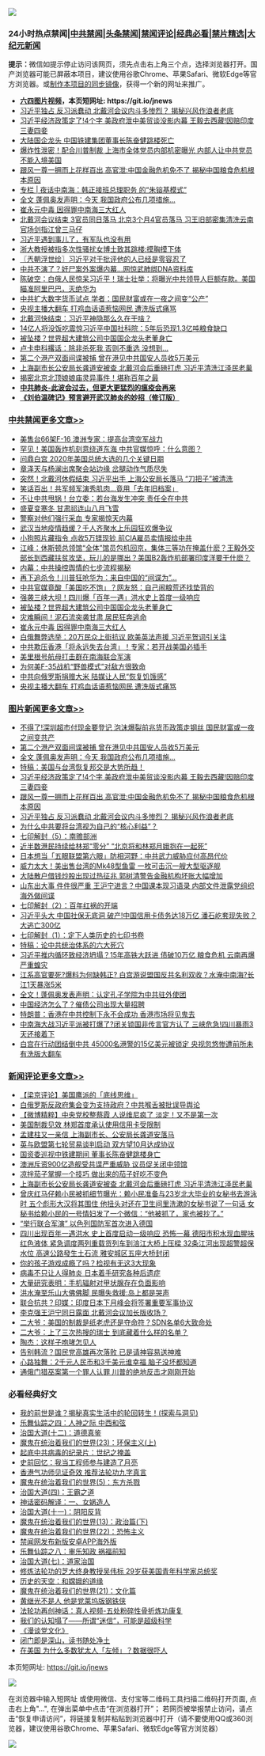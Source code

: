 ![](https://raw.githubusercontent.com/fqnews/bnews/master/64photo/fqnews-qr.jpg)

<div id="tt">
<h3>24小时热点禁闻|<a href="#%E4%B8%AD%E5%85%B1%E7%A6%81%E9%97%BB%E6%9B%B4%E5%A4%9A%E6%96%87%E7%AB%A0">中共禁闻</a>|<a href="#%E5%9B%BE%E7%89%87%E6%96%B0%E9%97%BB%E6%9B%B4%E5%A4%9A%E6%96%87%E7%AB%A0">头条禁闻</a>|<a href="#%E6%96%B0%E9%97%BB%E8%AF%84%E8%AE%BA%E6%9B%B4%E5%A4%9A%E6%96%87%E7%AB%A0">禁闻评论|<a href="#%E5%BF%85%E7%9C%8B%E7%BB%8F%E5%85%B8%E5%A5%BD%E6%96%87">经典必看|<a href="/video.md#%E7%A6%81%E7%89%87%E7%B2%BE%E9%80%89">禁片精选</a>|<a href="https://github.com/fqnews/djy/blob/master/gb/nf1351518.md#1">大纪元新闻</a></h3>
<div><b>提示：</b>微信如提示停止访问该网页，须先点击右上角三个点，选择浏览器打开。国产浏览器可能已屏蔽本项目，建议使用谷歌Chrome、苹果Safari、微软Edge等官方浏览器。或<a href="https://github.com/fqnews/bnews/blob/master/%E5%88%B6%E4%BD%9Cgit%E7%A6%81%E9%97%BB%E9%95%9C%E5%83%8F.md">制作本项目的同步镜像</a>，获得一个新的网址来推广。</div>
<ul>
<li><b><a href="http://d1.bdrive.tk/64.mp4" target="_blank">六四图片视频</a>，本页短网址: https://git.io/jnews</b></li>
<li><a href="/topimagenews/20200817/1381596.md">习近平独占 反习派蠢动 北戴河会议内斗多惨烈？ 揭秘兴风作浪者老底</a></li>
<li><a href="/topimagenews/20200817/1381657.md">习近平经济政策定了!4个字 美政府泄中美贸谈没影内幕 王毅去西藏!因赔印度三妻四妾</a></li>
<li><a href="/finance/20200818/1381734.md">大陆国企龙头 中国铁建集团董事长陈奋健跳楼死亡</a></li>
<li><a href="/cnnews/20200818/1381774.md">爆炸性泄密！配合川普制裁 上海市全体党员内部机密曝光 内部人让中共党员不能入境美国</a></li>
<li><a href="/topimagenews/20200817/1381618.md">跟风一尊一拥而上花样百出 高官泄:中国金融危机免不了 揭秘中国粮食危机根本原因</a></li>
<li><a href="/cbnews/20200818/1381707.md">专栏 | 夜话中南海：韩正接班总理职务 的“朱镕基模式”</a></li>
<li><a href="/topimagenews/20200818/1381813.md">全文 蓬佩奥发声明：今天 我国政府公布几项措施…</a></li>
<li><a href="/cbnews/20200818/1381910.md">崔永元中毒 因得罪中南海三大红人</a></li>
<li><a href="/comments/20200818/1381746.md">北戴河会议结束 3官员同日落马 北京3个月4官员落马 习王旧部密集清洗云南官场剑指江曾三马仔</a></li>
<li><a href="/bannedvideo/20200818/1381808.md">习近平遇到事儿了，有军队也没有用</a></li>
<li><a href="/baitai/20200817/1381592.md">浙大教授被指多次性骚扰女博士致其跳楼:摸胸摸下体</a></li>
<li><a href="/ssgc/20200818/1381714.md">〖兲朝浮世绘〗习近平对于批评他的人已经是零容忍了</a></li>
<li><a href="/cbnews/20200818/1381819.md">中共不演了？奸尸案外案爆内幕…网惊武肺绑DNA资料库</a></li>
<li><a href="/bannedvideo/20200818/1381729.md">陈破空：白俄人民惊呆习近平！瑞士壮举：将曝光中共领导人巨额存款。美国瞄准阿里巴巴，灭绝华为</a></li>
<li><a href="/comments/20200818/1381753.md">中共扩大数字货币试点 学者：国民财富或在一夜之间变“公产”</a></li>
<li><a href="/cbnews/20200818/1381825.md">央视主播大翻车 打鸡血话语惹恼网民 遭洗版式痛骂</a></li>
<li><a href="/headline/20200818/1381678.md">北戴河快结束：习近平神隐那么久在干啥？</a></li>
<li><a href="/cbnews/20200818/1381824.md">14亿人将没饭吃震惊习近平中国社科院：5年后恐现1.3亿吨粮食缺口</a></li>
<li><a href="/cbnews/20200818/1381912.md">被坠楼？世界超大建筑公司中国国企龙头老董身亡</a></li>
<li><a href="/cnnews/20200818/1381943.md">卢卡申科撂话：除非杀死我 否则不重选 没想到…</a></li>
<li><a href="/topimagenews/20200818/1381909.md">第二个港产双面间谍被捕 曾在港见中共国安人员收5万美元</a></li>
<li><a href="/comments/20200818/1381989.md">上海副市长公安局长龚道安被查 北戴河会后重磅打虎 习近平清洗江泽民老巢</a></li>
<li><a href="/comments/20200818/1381727.md">揭密北京北顶娘娘庙灵异事件！堪称百年之最</a></li>
<li><b><a href="/comments/20200211/1275071.md" target="_blank">中共肺炎-此波会过去，但更大更猛烈的瘟疫会再来</a></b></li>
<li><b><a href="/comments/20200207/1272816.md" target="_blank">《刘伯温碑记》预言避开武汉肺炎的妙招（修订版）</a></b></li>
</ul>
</div>

<div class="catlist">
<h3><a href="/cbnews/" target="_blank">中共禁闻</a><span><a href="/cbnews/" target="_blank" rel="nofollow">更多文章>></a></span></h3>
<ul>
<li><a href="/cbnews/20200818/1382110.md" target="_blank">美售台66架F-16 澳洲专家：提高台湾空军战力</a></li>
<li><a href="/cbnews/20200818/1382109.md" target="_blank">罕见！美国轰炸机刻意绕道东海 中共官媒惊呼：什么意图？</a></li>
<li><a href="/cbnews/20200818/1382078.md" target="_blank">问鼎白宫 2020年美国总统大选的几个关键日期</a></li>
<li><a href="/cbnews/20200818/1382077.md" target="_blank">章泽天与杨澜出席聚会站边缘 岔腿动作气质尽失</a></li>
<li><a href="/cbnews/20200818/1382056.md" target="_blank">突然！北戴河休假结束 习近平出手 上海公安局长落马 “刀把子”被清洗</a></li>
<li><a href="/cbnews/20200818/1382046.md" target="_blank">笑话百出！共军频军演秀肌肉…竟用「去年旧档案」</a></li>
<li><a href="/cbnews/20200818/1382012.md" target="_blank">不让中共甩锅！台立委：若台海发生冲突 责任全在中共</a></li>
<li><a href="/cbnews/20200818/1382000.md" target="_blank">盛夏变寒冬 甘肃祁连山八月飞雪</a></li>
<li><a href="/cbnews/20200818/1381983.md" target="_blank">警察对他们强行采血 专家揭惊天内幕</a></li>
<li><a href="/cbnews/20200818/1381976.md" target="_blank">武汉当地疫情趋缓？千人齐聚水上乐园狂欢爆争议</a></li>
<li><a href="/cbnews/20200818/1381967.md" target="_blank">小狗照片藏指令 点收5万镁现钞 前CIA雇员卖情报给中共</a></li>
<li><a href="/cbnews/20200818/1381962.md" target="_blank">江峰：休斯顿总领馆“全体”馆员包机回京，集体三等功在掩盖什麽？王毅外交部长到西藏扶贫攻坚，玩儿的是哪出？美国B2轰炸机部署印度洋要干什麽？</a></li>
<li><a href="/cbnews/20200818/1381956.md" target="_blank">内幕：中共操控舆情的七步流程揭秘</a></li>
<li><a href="/cbnews/20200818/1381938.md" target="_blank">再下追杀令！川普狂呛华为：来自中国的“间谍为”…</a></li>
<li><a href="/cbnews/20200818/1381937.md" target="_blank">中共官媒竟酸「美国吃不饱」？网友怒：自己闹粮荒还找垫背的</a></li>
<li><a href="/cbnews/20200818/1381936.md" target="_blank">强袭三峡大坝！四川爆「百年一遇」洪水史上首度一级响应</a></li>
<li><a href="/cbnews/20200818/1381912.md" target="_blank">被坠楼？世界超大建筑公司中国国企龙头老董身亡</a></li>
<li><a href="/cbnews/20200818/1381911.md" target="_blank">灾难瞬间！泥石流突袭甘肃 居民狂奔逃命</a></li>
<li><a href="/cbnews/20200818/1381910.md" target="_blank">崔永元中毒 因得罪中南海三大红人</a></li>
<li><a href="/cbnews/20200818/1381831.md" target="_blank">白俄舞弊选举：20万民众上街抗议 欧美英法声援 习近平贺词引关注</a></li>
<li><a href="/cbnews/20200818/1381830.md" target="_blank">中共欺压香港「将永远失去台湾」！专家：若开战美国必插手</a></li>
<li><a href="/cbnews/20200818/1381829.md" target="_blank">美里根号航母打击群在南海联合军演</a></li>
<li><a href="/cbnews/20200818/1381828.md" target="_blank">为何美F-35战机“野兽模式”对敌方很致命</a></li>
<li><a href="/cbnews/20200818/1381826.md" target="_blank">中共向俄罗斯捐赠大米 陆媒让人民“恢复饥饿感”</a></li>
<li><a href="/cbnews/20200818/1381825.md" target="_blank">央视主播大翻车 打鸡血话语惹恼网民 遭洗版式痛骂</a></li>

</ul>
</div>
<div class="catlist">
<h3><a href="/topimagenews/" target="_blank">图片新闻</a><span><a href="/topimagenews/" target="_blank" rel="nofollow">更多文章>></a></span></h3>
<ul>
<li><a href="/topimagenews/20200818/1382108.md" target="_blank">不得了!深圳超市付现金要登记 泡沫爆裂前兆货币政策走钢丝 国民财富或一夜之间变共产</a></li>
<li><a href="/topimagenews/20200818/1381909.md" target="_blank">第二个港产双面间谍被捕 曾在港见中共国安人员收5万美元</a></li>
<li><a href="/topimagenews/20200818/1381813.md" target="_blank">全文 蓬佩奥发声明：今天 我国政府公布几项措施…</a></li>
<li><a href="/comments/20200818/1381765.md" target="_blank">特稿：美国与台湾恢复邦交是大势所趋！</a></li>
<li><a href="/topimagenews/20200817/1381657.md" target="_blank">习近平经济政策定了!4个字 美政府泄中美贸谈没影内幕 王毅去西藏!因赔印度三妻四妾</a></li>
<li><a href="/topimagenews/20200817/1381618.md" target="_blank">跟风一尊一拥而上花样百出 高官泄:中国金融危机免不了 揭秘中国粮食危机根本原因</a></li>
<li><a href="/topimagenews/20200817/1381596.md" target="_blank">习近平独占 反习派蠢动 北戴河会议内斗多惨烈？ 揭秘兴风作浪者老底</a></li>
<li><a href="/comments/20200817/1381382.md" target="_blank">为什么中共要将台湾视为自己的“核心利益”？</a></li>
<li><a href="/comments/20200817/1381339.md" target="_blank">七印解封（5）：南赡部洲</a></li>
<li><a href="/topimagenews/20200817/1381336.md" target="_blank">近半数港民持续给林郑“零分” “北京将和林郑月娥抱在一起死”</a></li>
<li><a href="/topimagenews/20200817/1381285.md" target="_blank">日本想当「五眼联盟第六眼」防相河野：中共武力威胁应付高昂代价</a></li>
<li><a href="/topimagenews/20200817/1381273.md" target="_blank">威力太大！美出售台湾的Mk48型鱼雷 一枚可击沉一艘大型驱逐舰</a></li>
<li><a href="/topimagenews/20200817/1381243.md" target="_blank">大陆散户借钱炒股出现过热征兆 郭树清警告金融机构坏账大幅增加</a></li>
<li><a href="/topimagenews/20200817/1381204.md" target="_blank">山东出大事 件件很严重 王沪宁进言？中国课本现习语录 内部文件泄露党组织海外做间谍</a></li>
<li><a href="/comments/20200816/1381045.md" target="_blank">七印解封（2）：百年红祸的开端</a></li>
<li><a href="/topimagenews/20200816/1381029.md" target="_blank">习近平头大 中国社保无底洞 破产!中国信用卡债务达18万亿 潘石屹套现失败？大逃亡300亿</a></li>
<li><a href="/comments/20200816/1381021.md" target="_blank">七印解封（1）：定下人类历史的七印书卷</a></li>
<li><a href="/comments/20200816/1380926.md" target="_blank">特稿：论中共统治体系的六大死穴</a></li>
<li><a href="/topimagenews/20200815/1380626.md" target="_blank">习近平推内循环致经济坍塌？15年高铁大跃进 债破10万亿 粮食危机 云南再爆严重蝗灾</a></li>
<li><a href="/topimagenews/20200815/1380299.md" target="_blank">江系高官要死?爆料为何缺韩正? 白宫游说盟国反共名利双收？水淹中南海?长江1天暴涨5米</a></li>
<li><a href="/topimagenews/20200814/1379988.md" target="_blank">全文！蓬佩奥发表声明：认定孔子学院为中共驻外使团</a></li>
<li><a href="/topimagenews/20200814/1379794.md" target="_blank">中国经济怎么了？催债公司出现大量招聘</a></li>
<li><a href="/topimagenews/20200814/1379773.md" target="_blank">特朗普：香港在中共控制下永不会成功 香港市场将见鬼去</a></li>
<li><a href="/topimagenews/20200813/1379741.md" target="_blank">中南海大战习近平派被打爆了?闭关锁国非传言官方认了 三峡危急!四川暴雨3天还接着下</a></li>
<li><a href="/topimagenews/20200813/1379708.md" target="_blank">白宫在行动团结倒中共 45000名港警的15亿美元被锁定 央视忽悠惨遭前所未有洗版大翻车</a></li>

</ul>
</div>
<div class="catlist">
<h3><a href="/comments/" target="_blank">新闻评论</a><span><a href="/comments/" target="_blank" rel="nofollow">更多文章>></a></span></h3>
<ul>
<li><a href="/comments/20200818/1382131.md" target="_blank">【梁京评论】美国鹰派的「底线思维」</a></li>
<li><a href="/comments/20200818/1382060.md" target="_blank">白俄罗斯反政府集会变为支持政府？中共喉舌被批误导舆论</a></li>
<li><a href="/comments/20200818/1382057.md" target="_blank">【微博精粹】中央党校整蔡霞 人说维尼疯了 淡定！又不是第一次</a></li>
<li><a href="/comments/20200818/1382053.md" target="_blank">美国制裁见效 林郑首度承认使用信用卡受限制</a></li>
<li><a href="/comments/20200818/1382033.md" target="_blank">孟建柱又一亲信 上海副市长、公安局长龚道安落马</a></li>
<li><a href="/comments/20200818/1382031.md" target="_blank">英与欧盟第七轮贸易谈判启动  双方望10月达成协议</a></li>
<li><a href="/comments/20200818/1382019.md" target="_blank">国资委巡视中铁建期间  董事长陈奋健跳楼身亡</a></li>
<li><a href="/comments/20200818/1382018.md" target="_blank">澳洲斥资900亿造舰受共谍严重威胁 议员促关闭中领馆</a></li>
<li><a href="/comments/20200818/1382007.md" target="_blank">凉拌茄子掌握一个技巧 做出来的茄子好吃不变色</a></li>
<li><a href="/comments/20200818/1381989.md" target="_blank">上海副市长公安局长龚道安被查 北戴河会后重磅打虎 习近平清洗江泽民老巢</a></li>
<li><a href="/comments/20200818/1381982.md" target="_blank">曾庆红马仔赖小民被抓细节曝光：赖小民准备与23岁北大毕业的女秘书去游泳时 五个彪形大汉将其围住 他扭头对还在卫生间里洗漱的女秘书说了一句话 女秘书给赖小民的一号情妇发了一个微信：“他被抓了，家也被抄了。”</a></li>
<li><a href="/comments/20200818/1381981.md" target="_blank">“举行联合军演”  以色列国防军首次进入德国</a></li>
<li><a href="/comments/20200818/1381974.md" target="_blank">四川出现百年一遇洪水 史上首度启动一级响应 恐怖一幕 德阳市积水现血腥味红色液体 紧急调度两列重载货列车到涪江大桥上压樑 32条江河出现超警超保水位 高速公路發生土石流 雅安城区五座大桥封闭</a></li>
<li><a href="/comments/20200818/1381973.md" target="_blank">你的孩子游戏成瘾了吗？检视有无这3大现象</a></li>
<li><a href="/comments/20200818/1381972.md" target="_blank">病毒不只让人得肺炎  日本着手研究各种后遗症</a></li>
<li><a href="/comments/20200818/1381971.md" target="_blank">大量研究表明：手机辐射对甲状腺存在负面影响</a></li>
<li><a href="/comments/20200818/1381963.md" target="_blank">洪水淹至乐山大佛佛脚 民曝失救援:岛上都是哭声</a></li>
<li><a href="/comments/20200818/1381945.md" target="_blank">联合抗共？印媒：印度日本下月峰会将签署重要军事协议</a></li>
<li><a href="/comments/20200818/1381885.md" target="_blank">李克强王沪宁同日露面 北戴河会议加长版收场？</a></li>
<li><a href="/comments/20200818/1381867.md" target="_blank">二大爷：美国的制裁是纸老虎还是夺命符？SDN名单6大致命处</a></li>
<li><a href="/comments/20200818/1381866.md" target="_blank">二大爷：上了三次热搜的瑞士 到底藏着什么样的名单？</a></li>
<li><a href="/comments/20200818/1381865.md" target="_blank">陶杰：这样子咆哮怎见人</a></li>
<li><a href="/comments/20200818/1381864.md" target="_blank">告别韩流？国民党高雄再次落败 已是请神容易送神难</a></li>
<li><a href="/comments/20200818/1381863.md" target="_blank">心路独舞：2千元人民币和3千美元谁幸福 脑子没坏都知道</a></li>
<li><a href="/comments/20200818/1381862.md" target="_blank">通俄门猎巫案第一个罪人认罪 川普的绝地反击才刚刚开始</a></li>

</ul>
</div>

<div class="catlist">
<h3>必看经典好文</h3>
<ul>
<li><a href="/comments/20200715/1359453.md" target="_blank">我的前世是谁？揭秘真实生活中的轮回转生！(探索与洞见)</a></li>
<li><a href="/tculture/20190101/791144.md" target="_blank">乐舞仙踪之四：人神之际 中西和弦</a></li>
<li><a href="/cbnews/20180318/916241.md" target="_blank">治国大道(十二)：道德真鉴</a></li>
<li><a href="/ssgc/20180904/993719.md" target="_blank">魔鬼在统治着我们的世界(23)：环保主义(上)</a></li>
<li><a href="/comments/20200702/1354076.md" target="_blank">起底中共病毒的纪录片：世纪之掩盖</a></li>
<li><a href="/aomi/history/20141104/323033.md" target="_blank">史前回忆：我当工程师参与建造了月亮</a></li>
<li><a href="/comments/20200517/1330064.md" target="_blank">香港气功师见证奇效 推荐法轮功九字真言</a></li>
<li><a href="/topimagenews/20180524/946967.md" target="_blank">魔鬼在统治着我们的世界(5)：东方杀戮</a></li>
<li><a href="/cbnews/20180310/912637.md" target="_blank">治国大道(四)：王霸之道</a></li>
<li><a href="/comments/20200609/1342224.md" target="_blank">神话密码解译：一、女娲造人</a></li>
<li><a href="/cbnews/20180317/915893.md" target="_blank">治国大道(十一)：阴阳反背</a></li>
<li><a href="/topimagenews/20180602/951960.md" target="_blank">魔鬼在统治着我们的世界(13)：政治篇(下)</a></li>
<li><a href="/comments/20180804/981524.md" target="_blank">魔鬼在统治着我们的世界(22)：恐怖主义</a></li>
<li><a href="/comments/20200627/783266.md" target="_blank">禁闻网发布新版安卓APP海外版</a></li>
<li><a href="/tculture/20170717/792953.md" target="_blank">乐舞仙踪之八：审乐知政 祸福前知</a></li>
<li><a href="/cbnews/20190424/913985.md" target="_blank">治国大道(七)：道家治国</a></li>
<li><a href="/comments/20190517/1129285.md" target="_blank">修炼法轮功的芝大终身教授吴伟标 29岁获美国青年科学家总统奖</a></li>
<li><a href="/cbnews/20190219/1083302.md" target="_blank">历史的天空：和嫦娥的道缘</a></li>
<li><a href="/comments/20180802/980476.md" target="_blank">魔鬼在统治着我们的世界(21)：文化篇</a></li>
<li><a href="/lifebaike/20190522/1131765.md" target="_blank">黄继光不是人 他是党莱坞版钢铁侠</a></li>
<li><a href="/comments/20190516/1128964.md" target="_blank">法轮功再创神话：真人视频-五处粉碎性骨折炼功康复</a></li>
<li><a href="/sohnews/20161029/607205.md" target="_blank">我们的认知塌了——所谓“迷信”，可能是超级科学</a></li>
<li><a href="/comments/20200521/783167.md" target="_blank">《漫谈党文化》</a></li>
<li><a href="/tculture/20200803/1373949.md" target="_blank">闭门即是深山，读书随处净土</a></li>
<li><a href="/comments/20200427/1319933.md" target="_blank">在美国 为什么多数犹太人「左倾」？数据很吓人</a></li>

</ul>
</div>

本页短网址: https://git.io/jnews

![](https://raw.githubusercontent.com/fqnews/bnews/master/64photo/fqnews-qr.jpg)

在浏览器中输入短网址 或使用微信、支付宝等二维码工具扫描二维码打开页面, 点击右上角"...", 在弹出菜单中点击“在浏览器打开”； 若网页被举报禁止访问，请点击“恢复申请访问”，将链接复制并粘贴到浏览器中打开（请不要使用QQ或360浏览器，建议使用谷歌Chrome、苹果Safari、微软Edge等官方浏览器）

![](https://raw.githubusercontent.com/fqnews/bnews/master/64photo/wx.jpg)